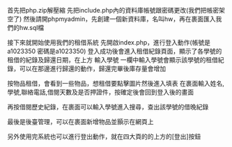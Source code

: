 首先把php.zip解壓縮
先把include.php內的資料庫帳號跟密碼更改(我們把帳密架空了)
然後請開phpmyadmin，先創建一個新資料庫，名叫hw，再在裹面匯入我們的hw.sql檔

接下來就開始使用我們的租借系統
先開啟index.php，進行登入動作(帳號是a1023350 密碼是a1023350)
登入成功後會進入租借紀錄頁面，顯示了各學號的租借的紀錄及歸還日期，在上方 輸入學號 一欄中輸入學號會顯示該學號的租借紀錄，可以在那邊進行歸還的動作，歸還完畢後庫存量會增加

按物品租借，會看到一些物品，想租借要點擊圖片然後進入填表
在裹面輸入姓名,學號,聯絡電話,借閱天數及是否押證件，按確定後會回到登入後的畫面

再按借閱歷史紀錄，在裹面可以輸入學號進入搜尋，查出該學號的借晚紀錄

最後是後臺管理，可以在裹面新增物品並顥示在網頁上

另外使用完系統也可以進行登出動作，就在四大頁的的上方的[登出]按鈕


